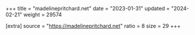 +++
title = "madelinepritchard.net"
date = "2023-01-31"
updated = "2024-02-21"
weight = 29574

[extra]
source = "https://madelinepritchard.net"
ratio = 8
size = 29
+++
